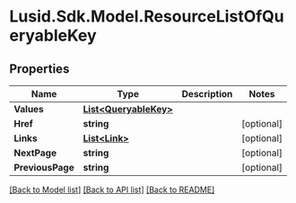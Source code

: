 # Lusid.Sdk.Model.ResourceListOfQueryableKey

## Properties

Name | Type | Description | Notes
------------ | ------------- | ------------- | -------------
**Values** | [**List&lt;QueryableKey&gt;**](QueryableKey.md) |  | 
**Href** | **string** |  | [optional] 
**Links** | [**List&lt;Link&gt;**](Link.md) |  | [optional] 
**NextPage** | **string** |  | [optional] 
**PreviousPage** | **string** |  | [optional] 

[[Back to Model list]](../README.md#documentation-for-models) [[Back to API list]](../README.md#documentation-for-api-endpoints) [[Back to README]](../README.md)

